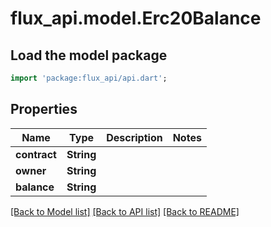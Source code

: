 # flux_api.model.Erc20Balance

## Load the model package
```dart
import 'package:flux_api/api.dart';
```

## Properties
Name | Type | Description | Notes
------------ | ------------- | ------------- | -------------
**contract** | **String** |  | 
**owner** | **String** |  | 
**balance** | **String** |  | 

[[Back to Model list]](../README.md#documentation-for-models) [[Back to API list]](../README.md#documentation-for-api-endpoints) [[Back to README]](../README.md)


